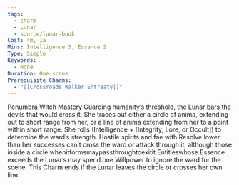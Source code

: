 ```yaml
---
tags:
  - charm
  - Lunar
  - source/lunar-book
Cost: 4m, 1a
Mins: Intelligence 3, Essence 2
Type: Simple
Keywords:
  - None
Duration: One scene
Prerequisite Charms:
  - "[[Crossroads Walker Entreaty]]"
---
```

Penumbra Witch Mastery Guarding humanity’s threshold, the Lunar bars the devils that would cross it. She traces out either a circle of anima, extending out to short range from her, or a line of anima extending from her to a point within short range. She rolls (Intelligence + [Integrity, Lore, or Occult]) to determine the ward’s strength. Hostile spirits and fae with Resolve lower than her successes can’t cross the ward or attack through it, although those inside a circle whenitformsmaypassthroughtoexitit.Entitieswhose Essence exceeds the Lunar’s may spend one Willpower to ignore the ward for the scene. This Charm ends if the Lunar leaves the circle or crosses her own line.
